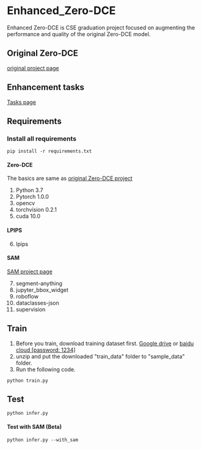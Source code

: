 # Enhanced_Zero-DCE
Enhanced Zero-DCE is CSE graduation project focused on augmenting the performance and quality of the original Zero-DCE model.

## Original Zero-DCE
[original project page](https://github.com/Li-Chongyi/Zero-DCE)

## Enhancement tasks
[Tasks page](https://crawling-hugger-363.notion.site/Enhanced_zero-dce-acacc4c4196f499298f3c5ef18b38b9c?pvs=4)

## Requirements
### Install all requirements
```
pip install -r requirements.txt
```

#### Zero-DCE
The basics are same as [original Zero-DCE project](https://github.com/Li-Chongyi/Zero-DCE)
1. Python 3.7
2. Pytorch 1.0.0
3. opencv
4. torchvision 0.2.1
5. cuda 10.0


#### LPIPS
6. lpips

#### SAM
[SAM project page](https://github.com/facebookresearch/segment-anything)

7. segment-anything
8. jupyter_bbox_widget
9. roboflow
10. dataclasses-json 
11. supervision


## Train
1. Before you train, download training dataset first. <a href="https://drive.google.com/file/d/1GAB3uGsmAyLgtDBDONbil08vVu5wJcG3/view?usp=sharing">Google drive</a> or <a href="https://pan.baidu.com/s/11-u_FZkJ8OgbqcG6763XyA">baidu cloud [password: 1234]</a>
2. unzip and put the downloaded "train_data" folder to "sample_data" folder.
3. Run the following code.
```
python train.py
```
## Test
```
python infer.py
```
#### Test with SAM (Beta)
```
python infer.py --with_sam
```


